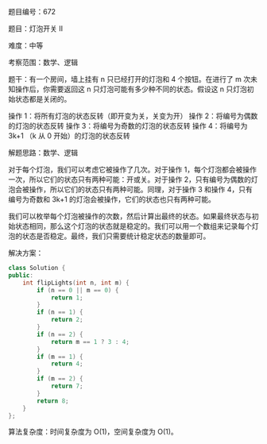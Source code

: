 题目编号：672

题目：灯泡开关 Ⅱ

难度：中等

考察范围：数学、逻辑

题干：有一个房间，墙上挂有 n 只已经打开的灯泡和 4 个按钮。在进行了 m 次未知操作后，你需要返回这 n 只灯泡可能有多少种不同的状态。假设这 n 只灯泡初始状态都是关闭的。

操作 1：将所有灯泡的状态反转（即开变为关，关变为开）
操作 2：将编号为偶数的灯泡的状态反转
操作 3：将编号为奇数的灯泡的状态反转
操作 4：将编号为 3k+1 （k 从 0 开始）的灯泡的状态反转

解题思路：数学、逻辑

对于每个灯泡，我们可以考虑它被操作了几次。对于操作 1，每个灯泡都会被操作一次，所以它们的状态只有两种可能：开或关。对于操作 2，只有编号为偶数的灯泡会被操作，所以它们的状态只有两种可能。同理，对于操作 3 和操作 4，只有编号为奇数和 3k+1 的灯泡会被操作，它们的状态也只有两种可能。

我们可以枚举每个灯泡被操作的次数，然后计算出最终的状态。如果最终状态与初始状态相同，那么这个灯泡的状态就是稳定的。我们可以用一个数组来记录每个灯泡的状态是否稳定。最终，我们只需要统计稳定状态的数量即可。

解决方案：

```cpp
class Solution {
public:
    int flipLights(int n, int m) {
        if (n == 0 || m == 0) {
            return 1;
        }
        if (n == 1) {
            return 2;
        }
        if (n == 2) {
            return m == 1 ? 3 : 4;
        }
        if (m == 1) {
            return 4;
        }
        if (m == 2) {
            return 7;
        }
        return 8;
    }
};
```

算法复杂度：时间复杂度为 O(1)，空间复杂度为 O(1)。
